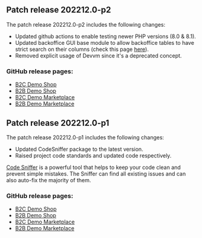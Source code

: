 ## Patch release 202212.0-p2

The patch release 202212.0-p2 includes the following changes:
- Updated github actions to enable testing newer PHP versions (8.0 & 8.1).
- Updated backoffice GUI base module to allow backoffice tables to have strict search on their columns (check this page [here](/docs/dg/dev/backend-development/zed-ui-tables/create-and-configure-zed-tables.html#configure-search-by-columns)).
- Removed explicit usage of Devvm since it's a deprecated concept.

### GitHub release pages:

- [B2C Demo Shop](https://github.com/spryker-shop/b2c-demo-shop/releases/tag/202212.0-p2)
- [B2B Demo Shop](https://github.com/spryker-shop/b2b-demo-shop/releases/tag/202212.0-p2)
- [B2C Demo Marketplace](https://github.com/spryker-shop/b2c-demo-marketplace/releases/tag/202212.0-p2)
- [B2B Demo Marketplace](https://github.com/spryker-shop/b2b-demo-marketplace/releases/tag/202212.0-p2)

## Patch release 202212.0-p1

The patch release 202212.0-p1 includes the following changes:
- Updated CodeSniffer package to the latest version.
- Raised project code standards and updated code respectively.

[Code Sniffer](/docs/dg/dev/sdks/sdk/development-tools/code-sniffer.html) is a powerful tool that helps to keep your code clean and prevent simple mistakes. The Sniffer can find all existing issues and can also auto-fix the majority of them.

### GitHub release pages:

- [B2C Demo Shop](https://github.com/spryker-shop/b2c-demo-shop/releases/tag/202212.0-p1)
- [B2B Demo Shop](https://github.com/spryker-shop/b2b-demo-shop/releases/tag/202212.0-p1)
- [B2C Demo Marketplace](https://github.com/spryker-shop/b2c-demo-marketplace/releases/tag/202212.0-p1)
- [B2B Demo Marketplace](https://github.com/spryker-shop/b2b-demo-marketplace/releases/tag/202212.0-p1)
